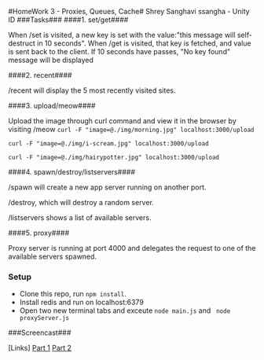 #HomeWork 3 - Proxies, Queues, Cache#
Shrey Sanghavi
ssangha - Unity ID
###Tasks###
####1. set/get####

When /set is visited, a new key is set with the value:"this message will self-destruct in 10 seconds".
When /get is visited, that key is fetched, and value is sent back to the client.
If 10 seconds have passes, "No key found" message will be displayed

####2. recent####

/recent will display the 5 most recently visited sites.

####3. upload/meow####

Upload the image through curl command and view it in the browser by visiting /meow
`curl -F "image=@./img/morning.jpg" localhost:3000/upload`

`curl -F "image=@./img/i-scream.jpg" localhost:3000/upload`

`curl -F "image=@./img/hairypotter.jpg" localhost:3000/upload`

####4. spawn/destroy/listservers####

/spawn will create a new app server running on another port.

/destroy, which will destroy a random server.

/listservers shows a list of available servers.


####5. proxy####

Proxy server is running at port 4000 and delegates the request to one of the available servers spawned.

### Setup

* Clone this repo, run `npm install`.
* Install redis and run on localhost:6379
* Open two new terminal tabs and exceute ``` node main.js ``` and ``` node proxyServer.js```


###Screencast###

[Links]
[Part 1](https://youtu.be/tRcweEq2E2c)
[Part 2](https://youtu.be/RCbe04QkX7I)
